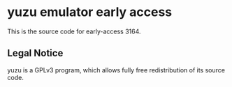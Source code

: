 yuzu emulator early access
=============

This is the source code for early-access 3164.

## Legal Notice

yuzu is a GPLv3 program, which allows fully free redistribution of its source code.